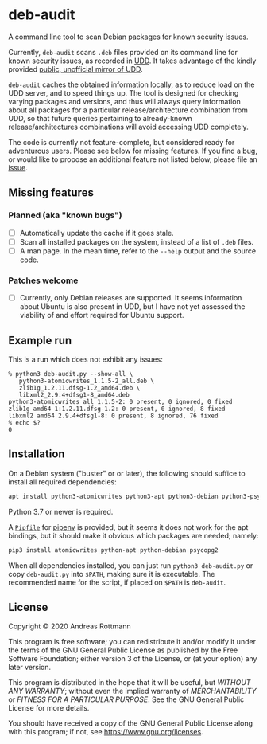 # deb-audit

A command line tool to scan Debian packages for known security issues.

Currently, `deb-audit` scans `.deb` files provided on its command line
for known security issues, as recorded in
[UDD](https://udd.debian.org/). It takes advantage of the kindly
provided [public, unofficial mirror of
UDD](https://udd-mirror.debian.net/).

`deb-audit` caches the obtained information locally, as to reduce load
on the UDD server, and to speed things up. The tool is designed for
checking varying packages and versions, and thus will always query
information about all packages for a particular release/architecture
combination from UDD, so that future queries pertaining to
already-known release/architectures combinations will avoid accessing
UDD completely.

The code is currently not feature-complete, but considered ready for
adventurous users. Please see below for missing features. If you find
a bug, or would like to propose an additional feature not listed
below, please file an
[issue](https://github.com/rotty/deb-audit/issues).

## Missing features

### Planned (aka "known bugs")

- [ ] Automatically update the cache if it goes stale.
- [ ] Scan all installed packages on the system, instead of a list of
      `.deb` files.
- [ ] A man page. In the mean time, refer to the `--help` output and
      the source code.

### Patches welcome

- [ ] Currently, only Debian releases are supported. It seems
      information about Ubuntu is also present in UDD, but I have not
      yet assessed the viability of and effort required for Ubuntu
      support.

## Example run

This is a run which does not exhibit any issues:

```
% python3 deb-audit.py --show-all \
   python3-atomicwrites_1.1.5-2_all.deb \
   zlib1g_1.2.11.dfsg-1.2_amd64.deb \
   libxml2_2.9.4+dfsg1-8_amd64.deb
python3-atomicwrites all 1.1.5-2: 0 present, 0 ignored, 0 fixed
zlib1g amd64 1:1.2.11.dfsg-1.2: 0 present, 0 ignored, 8 fixed
libxml2 amd64 2.9.4+dfsg1-8: 0 present, 8 ignored, 76 fixed
% echo $?
0
```

## Installation

On a Debian system ("buster" or or later), the following should
suffice to install all required dependencies:

```sh
apt install python3-atomicwrites python3-apt python3-debian python3-psycopg2
```

Python 3.7 or newer is required.

A [`Pipfile`](./Pipfile) for [pipenv](https://github.com/pypa/pipenv)
is provided, but it seems it does not work for the apt bindings, but
it should make it obvious which packages are needed; namely:

```sh
pip3 install atomicwrites python-apt python-debian psycopg2
```

When all dependencies installed, you can just run `python3
deb-audit.py` or copy `deb-audit.py` into `$PATH`, making sure it is
executable. The recommended name for the script, if placed on `$PATH`
is `deb-audit`.

## License

Copyright © 2020 Andreas Rottmann

This program is free software; you can redistribute it and/or modify
it under the terms of the GNU General Public License as published by
the Free Software Foundation; either version 3 of the License, or (at
your option) any later version.

This program is distributed in the hope that it will be useful, but
*WITHOUT ANY WARRANTY*; without even the implied warranty of
*MERCHANTABILITY* or *FITNESS FOR A PARTICULAR PURPOSE*. See the GNU
General Public License for more details.

You should have received a copy of the GNU General Public License
along with this program; if not, see <https://www.gnu.org/licenses>.

